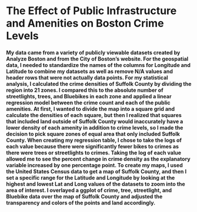 # The Effect of Public Infrastructure and Amenities on Boston Crime Levels

#### My data came from a variety of publicly viewable datasets created by Analyze Boston and from the City of Boston’s website. For the geospatial data, I needed to standardize the names of the columns for Longitude and Latitude to combine my datasets as well as remove N/A values and header rows that were not actually data points. For my statistical analysis, I calculated the crime densities of Suffolk County by dividing the region into 21 zones. I compared this to the absolute number of streetlights, trees, and Bluebikes in each zone and applied a linear regression model between the crime count and each of the public amenities. At first, I wanted to divide the map into a square grid and calculate the densities of each square, but then I realized that squares that included land outside of Suffolk County would inaccurately have a lower density of each amenity in addition to crime levels, so I made the decision to pick square zones of equal area that only included Suffolk County. When creating my regression table, I chose to take the logs of each value because there were significantly fewer bikes to crimes as there were trees or streetlights to crimes. Taking the log of each value allowed me to see the percent change in crime density as the explanatory variable increased by one percentage point. To create my maps, I used the United States Census data to get a map of Suffolk County, and then I set a specific range for the Latitude and Longitude by looking at the highest and lowest Lat and Long values of the datasets to zoom into the area of interest. I overlayed a ggplot of crime, tree, streetlight, and Bluebike data over the map of Suffolk County and adjusted the transparency and colors of the points and land accordingly.
